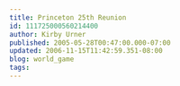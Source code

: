 ```yaml
---
title: Princeton 25th Reunion
id: 111725000560214400
author: Kirby Urner
published: 2005-05-28T00:47:00.000-07:00
updated: 2006-11-15T11:42:59.351-08:00
blog: world_game
tags: 
---
```


